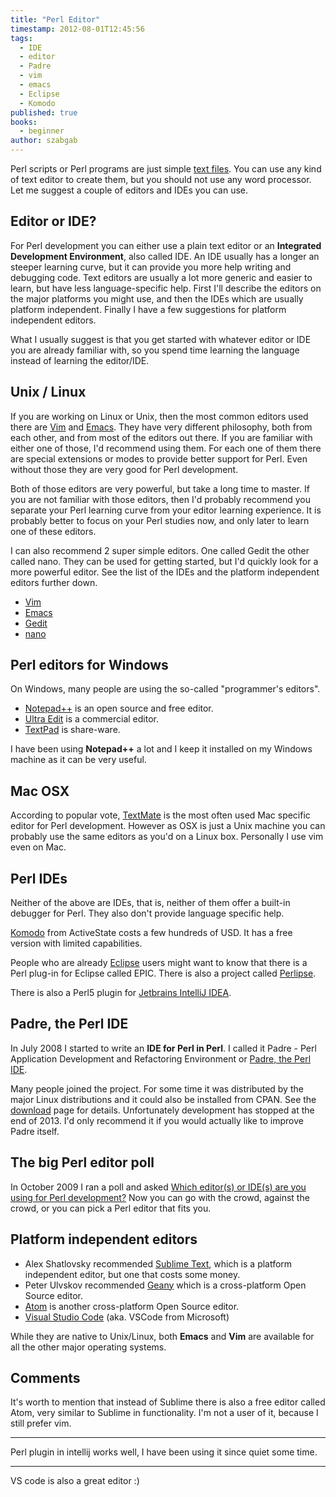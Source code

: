 ```yaml
---
title: "Perl Editor"
timestamp: 2012-08-01T12:45:56
tags:
  - IDE
  - editor
  - Padre
  - vim
  - emacs
  - Eclipse
  - Komodo
published: true
books:
  - beginner
author: szabgab
---
```



Perl scripts or Perl programs are just simple [text files](/what-is-a-text-file). You can use any kind of text editor to create them, but you should not use any word processor. Let me suggest a couple of editors and IDEs you can use.


## Editor or IDE?

For Perl development you can either use a plain text editor or an <b>Integrated Development Environment</b>, also called IDE. An IDE usually has a longer an steeper learning curve, but it can provide you more help writing and debugging code. Text editors are usually a lot more generic and easier to learn, but have less language-specific help. First I'll describe the editors on the major platforms you might use, and then the IDEs which are usually platform independent. Finally I have a few suggestions for platform independent editors.

What I usually suggest is that you get started with whatever editor or IDE you are already familiar with, so you spend time learning the language instead of learning the editor/IDE.

## Unix / Linux

If you are working on Linux or Unix, then the most common editors used there are [Vim](http://www.vim.org/) and [Emacs](http://www.gnu.org/software/emacs/). They have very different philosophy, both from each other, and from most of the editors out there. If you are familiar with either one of those, I'd recommend using them. For each one of them there are special extensions or modes to provide better support for Perl. Even without those they are very good for Perl development.

Both of those editors are very powerful, but take a long time to master. If you are not familiar with those editors, then I'd probably recommend you separate your Perl learning curve from your editor learning experience. It is probably better to focus on your Perl studies now, and only later to learn one of these editors.

I can also recommend 2 super simple editors. One called Gedit the other called nano. They can be used for getting started, but I'd quickly look for a more powerful editor. See the list of the IDEs and the platform independent editors further down.

* [Vim](http://www.vim.org/)
* [Emacs](http://www.gnu.org/software/emacs/)
* [Gedit](https://wiki.gnome.org/Apps/Gedit)
* [nano](https://www.nano-editor.org/)

## Perl editors for Windows

On Windows, many people are using the so-called "programmer's editors".

* [Notepad++](http://notepad-plus-plus.org/) is an open source and free editor.
* [Ultra Edit](http://www.ultraedit.com/) is a commercial editor.
* [TextPad](http://www.textpad.com/) is share-ware.

I have been using <b>Notepad++</b> a lot and I keep it installed on my Windows machine as it can be very useful.

## Mac OSX

According to popular vote, [TextMate](http://macromates.com/) is the most often used Mac specific editor for Perl development. However as OSX is just a Unix machine you can probably use the same editors as you'd on a Linux box. Personally I use
vim even on Mac.

## Perl IDEs

Neither of the above are IDEs, that is, neither of them offer a built-in debugger for Perl. They also don't provide language specific help.

[Komodo](http://www.activestate.com/) from ActiveState costs a few hundreds of USD. It has a free version with limited capabilities.

People who are already [Eclipse](http://www.eclipse.org/) users might want to know that there is a Perl plug-in for Eclipse called EPIC. There is also a project called [Perlipse](https://github.com/skorg/perlipse).

There is also a Perl5 plugin for [Jetbrains IntelliJ IDEA](https://www.jetbrains.com/).

## Padre, the Perl IDE

In July 2008 I started to write an <b>IDE for Perl in Perl</b>. I called it Padre - Perl Application Development and Refactoring Environment or [Padre, the Perl IDE](http://padre.perlide.org/).

Many people joined the project. For some time it was distributed by the major Linux distributions and it could also be installed from CPAN. See the [download](http://padre.perlide.org/download.html) page for details. Unfortunately development has stopped at the end of 2013. I'd only recommend it if you would actually like to improve Padre itself.

## The big Perl editor poll

In October 2009 I ran a poll and asked [Which editor(s) or IDE(s) are you using for Perl development?](http://perlide.org/poll200910/) Now you can go with the crowd, against the crowd, or you can pick a Perl editor that fits you.

## Platform independent editors

* Alex Shatlovsky recommended [Sublime Text](http://www.sublimetext.com/), which is a platform independent editor, but one that costs some money.
* Peter Ulvskov recommended [Geany](https://www.geany.org/) which is a cross-platform Open Source editor.
* [Atom](https://atom.io/) is another cross-platform Open Source editor.
* [Visual Studio Code](https://code.visualstudio.com/) (aka. VSCode from Microsoft)

While they are native to Unix/Linux, both <b>Emacs</b> and <b>Vim</b> are available for all the other major operating systems.

## Comments

It's worth to mention that instead of Sublime there is also a free editor called Atom, very similar to Sublime in functionality. I'm not a user of it, because I still prefer vim.

<hr>
Perl plugin in intellij works well, I have been using it since quiet some time.

<hr>

VS code is also a great editor :)
